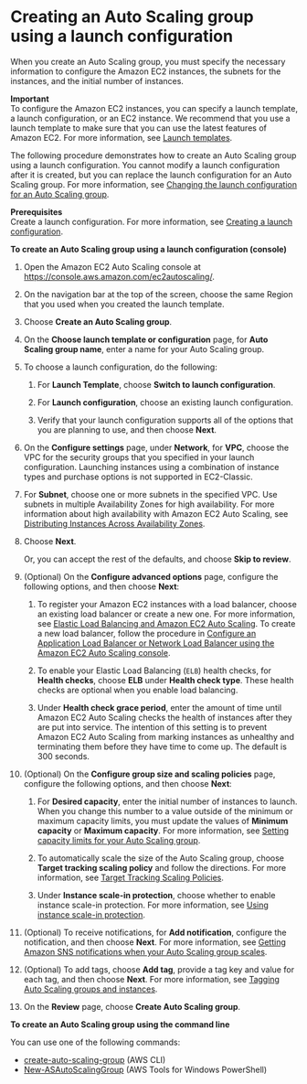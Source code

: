 # Creating an Auto Scaling group using a launch configuration<a name="create-asg"></a>

When you create an Auto Scaling group, you must specify the necessary information to configure the Amazon EC2 instances, the subnets for the instances, and the initial number of instances\.

**Important**  
To configure the Amazon EC2 instances, you can specify a launch template, a launch configuration, or an EC2 instance\. We recommend that you use a launch template to make sure that you can use the latest features of Amazon EC2\. For more information, see [Launch templates](LaunchTemplates.md)\.

The following procedure demonstrates how to create an Auto Scaling group using a launch configuration\. You cannot modify a launch configuration after it is created, but you can replace the launch configuration for an Auto Scaling group\. For more information, see [Changing the launch configuration for an Auto Scaling group](change-launch-config.md)\. 

**Prerequisites**  
Create a launch configuration\. For more information, see [Creating a launch configuration](create-launch-config.md)\.

**To create an Auto Scaling group using a launch configuration \(console\)**

1. Open the Amazon EC2 Auto Scaling console at [https://console\.aws\.amazon\.com/ec2autoscaling/](https://console.aws.amazon.com/ec2autoscaling/)\.

1. On the navigation bar at the top of the screen, choose the same Region that you used when you created the launch template\.

1. Choose **Create an Auto Scaling group**\.

1. On the **Choose launch template or configuration** page, for **Auto Scaling group name**, enter a name for your Auto Scaling group\.

1. To choose a launch configuration, do the following:

   1. For **Launch Template**, choose **Switch to launch configuration**\.

   1. For **Launch configuration**, choose an existing launch configuration\.

   1. Verify that your launch configuration supports all of the options that you are planning to use, and then choose **Next**\.

1. On the **Configure settings** page, under **Network**, for **VPC**, choose the VPC for the security groups that you specified in your launch configuration\. Launching instances using a combination of instance types and purchase options is not supported in EC2\-Classic\. 

1. For **Subnet**, choose one or more subnets in the specified VPC\. Use subnets in multiple Availability Zones for high availability\. For more information about high availability with Amazon EC2 Auto Scaling, see [Distributing Instances Across Availability Zones](auto-scaling-benefits.md#arch-AutoScalingMultiAZ)\.

1. Choose **Next**\. 

   Or, you can accept the rest of the defaults, and choose **Skip to review**\. 

1. \(Optional\) On the **Configure advanced options** page, configure the following options, and then choose **Next**:

   1. To register your Amazon EC2 instances with a load balancer, choose an existing load balancer or create a new one\. For more information, see [Elastic Load Balancing and Amazon EC2 Auto Scaling](autoscaling-load-balancer.md)\. To create a new load balancer, follow the procedure in [Configure an Application Load Balancer or Network Load Balancer using the Amazon EC2 Auto Scaling console](attach-load-balancer-asg.md#as-create-load-balancer-console)\.

   1. To enable your Elastic Load Balancing \(`ELB`\) health checks, for **Health checks**, choose **ELB** under **Health check type**\. These health checks are optional when you enable load balancing\. 

   1. Under **Health check grace period**, enter the amount of time until Amazon EC2 Auto Scaling checks the health of instances after they are put into service\. The intention of this setting is to prevent Amazon EC2 Auto Scaling from marking instances as unhealthy and terminating them before they have time to come up\. The default is 300 seconds\.

1. \(Optional\) On the **Configure group size and scaling policies** page, configure the following options, and then choose **Next**:

   1. For **Desired capacity**, enter the initial number of instances to launch\. When you change this number to a value outside of the minimum or maximum capacity limits, you must update the values of **Minimum capacity** or **Maximum capacity**\. For more information, see [Setting capacity limits for your Auto Scaling group](asg-capacity-limits.md)\.

   1. To automatically scale the size of the Auto Scaling group, choose **Target tracking scaling policy** and follow the directions\. For more information, see [Target Tracking Scaling Policies](as-scaling-target-tracking.md#policy-creating-scalingpolicies-console)\.

   1. Under **Instance scale\-in protection**, choose whether to enable instance scale\-in protection\. For more information, see [Using instance scale\-in protection](ec2-auto-scaling-instance-protection.md)\.

1. \(Optional\) To receive notifications, for **Add notification**, configure the notification, and then choose **Next**\. For more information, see [Getting Amazon SNS notifications when your Auto Scaling group scales](ASGettingNotifications.md)\.

1. \(Optional\) To add tags, choose **Add tag**, provide a tag key and value for each tag, and then choose **Next**\. For more information, see [Tagging Auto Scaling groups and instances](autoscaling-tagging.md)\.

1. On the **Review** page, choose **Create Auto Scaling group**\.

**To create an Auto Scaling group using the command line**

You can use one of the following commands:
+ [create\-auto\-scaling\-group](https://docs.aws.amazon.com/cli/latest/reference/autoscaling/create-auto-scaling-group.html) \(AWS CLI\)
+ [New\-ASAutoScalingGroup](https://docs.aws.amazon.com/powershell/latest/reference/items/New-ASAutoScalingGroup.html) \(AWS Tools for Windows PowerShell\)